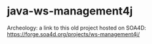 # java-ws-management4j
Archeology: a link to this old project hosted on SOA4D: https://forge.soa4d.org/projects/ws-management4j/
